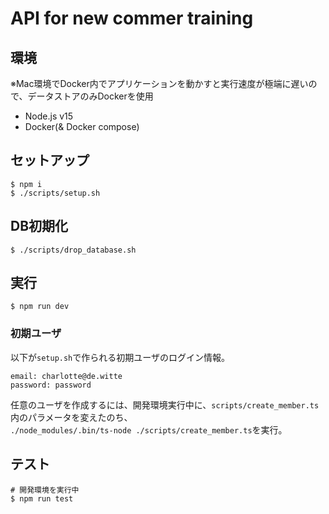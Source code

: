 # API for new commer training

## 環境
※Mac環境でDocker内でアプリケーションを動かすと実行速度が極端に遅いので、データストアのみDockerを使用
- Node.js v15
- Docker(& Docker compose)

## セットアップ
```
$ npm i
$ ./scripts/setup.sh
```

## DB初期化
```
$ ./scripts/drop_database.sh
```

## 実行
```
$ npm run dev
```

### 初期ユーザ
以下が`setup.sh`で作られる初期ユーザのログイン情報。
```
email: charlotte@de.witte
password: password
```
任意のユーザを作成するには、開発環境実行中に、`scripts/create_member.ts`内のパラメータを変えたのち、  
`./node_modules/.bin/ts-node ./scripts/create_member.ts`を実行。

## テスト
```
# 開発環境を実行中
$ npm run test
```